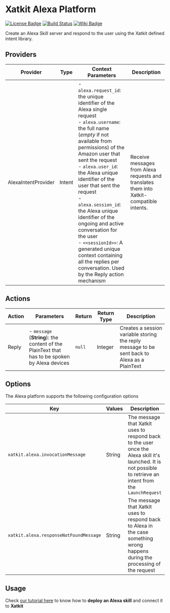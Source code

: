 Xatkit Alexa Platform
=====

[![License Badge](https://img.shields.io/badge/license-EPL%202.0-brightgreen.svg)](https://opensource.org/licenses/EPL-2.0)
[![Build Status](https://travis-ci.com/xatkit-bot-platform/xatkit-alexa-platform.svg?branch=master)](https://travis-ci.com/xatkit-bot-platform/xatkit-alexa-platform)
[![Wiki Badge](https://img.shields.io/badge/doc-wiki-blue)](https://github.com/xatkit-bot-platform/xatkit-releases/wiki/Xatkit-Alexa-Platform)

Create an Alexa Skill server and respond to the user using the Xatkit defined intent library.

## Providers

| Provider                   | Type  | Context Parameters | Description                                                  |
| -------------------------- | ----- | ------------------ | ------------------------------------------------------------ |
| AlexaIntentProvider | Intent | - `alexa.request_id`: the unique identifier of the Alexa single request<br/> - `alexa.username`: the full name (*empty* if not available from permissions) of the Amazon user that sent the request<br/> - `alexa.user_id`: the Alexa unique identifier of the user that sent the request<br/> - `alexa.session_id`: the Alexa unique identifier of the ongoing and active conversation for the user<br/> - `<<sessionId>>`: A generated unique context containing all the replies per conversation. Used by the Reply action mechanism| Receive messages from Alexa requests and translates them into Xatkit-compatible intents.|


## Actions

| Action  | Parameters | Return                                  | Return Type | Description                                     |
| ------- | ---------- | --------------------------------------- | ----------- | ----------------------------------------------- |
| Reply | - `message` (**String**): the content of the PlainText that has to be spoken by Alexa devices | `null` | Integer | Creates a session variable storing the reply message to be sent back to Alexa as a PlainText |

## Options

The Alexa platform supports the following configuration options

| Key                  | Values | Description                                                  | Constraint    |
| -------------------- | ------ | ------------------------------------------------------------ | ------------- |
| `xatkit.alexa.invocationMessage` | String | The message that Xatkit uses to respond back to the user once the Alexa skill it's launched. It is not possible to retrieve an intent from the `LaunchRequest`  | **Optional** |
| `xatkit.alexa.responseNotFoundMessage` | String | The message that Xatkit uses to respond back to Alexa in the case something wrong happens during the processing of the request  | **Optional** |

## Usage

Check [our tutorial here](https://github.com/xatkit-bot-platform/xatkit-alexa-platform/tree/master/examples/AlexaBasicReply#xatkit---alexa-platform) to know how to **deploy an Alexa skill** and connect it to **Xatkit** 
